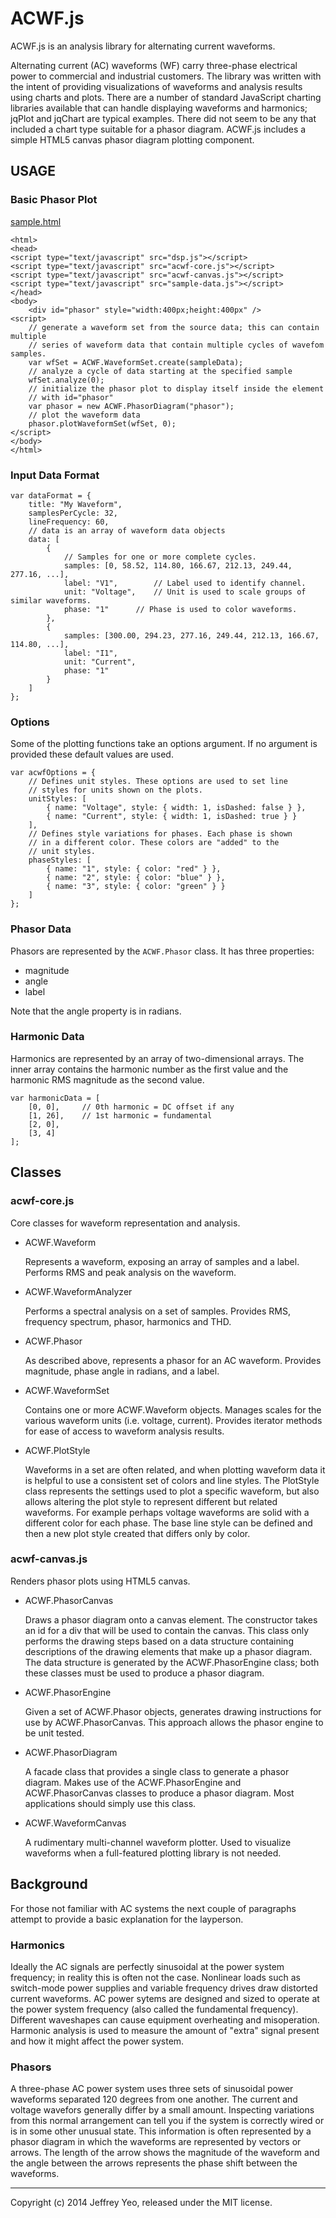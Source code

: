 # ACWF.js
 
 ACWF.js is an analysis library for alternating current waveforms. 

 Alternating current (AC) waveforms (WF) carry three-phase electrical power
 to commercial and industrial customers. The library was written with the 
 intent of providing visualizations of waveforms and analysis results 
 using charts and plots. There are a number of standard JavaScript charting 
 libraries available that can handle displaying waveforms and harmonics; 
 jqPlot and jqChart are typical examples. There did not seem to be any that 
 included a chart type suitable for a phasor diagram. ACWF.js includes a 
 simple HTML5 canvas phasor diagram plotting component.

## USAGE

### Basic Phasor Plot

[sample.html](sample.html)

    <html>
    <head>
    <script type="text/javascript" src="dsp.js"></script>
    <script type="text/javascript" src="acwf-core.js"></script>
    <script type="text/javascript" src="acwf-canvas.js"></script>
    <script type="text/javascript" src="sample-data.js"></script>
    </head>
    <body>
    	<div id="phasor" style="width:400px;height:400px" />
    <script>
    	// generate a waveform set from the source data; this can contain multiple 
		// series of waveform data that contain multiple cycles of wavefom samples.
    	var wfSet = ACWF.WaveformSet.create(sampleData);
    	// analyze a cycle of data starting at the specified sample 
    	wfSet.analyze(0);
    	// initialize the phasor plot to display itself inside the element
    	// with id="phasor"
    	var phasor = new ACWF.PhasorDiagram("phasor");
    	// plot the waveform data
    	phasor.plotWaveformSet(wfSet, 0);
    </script>
    </body>
	</html>

### Input Data Format

	var dataFormat = {
		title: "My Waveform",
		samplesPerCycle: 32,
		lineFrequency: 60,
		// data is an array of waveform data objects
		data: [
			{
				// Samples for one or more complete cycles.
				samples: [0, 58.52, 114.80, 166.67, 212.13, 249.44, 277.16, ...],
				label: "V1",		// Label used to identify channel.
				unit: "Voltage",	// Unit is used to scale groups of similar waveforms.
				phase: "1"		// Phase is used to color waveforms.
			},
			{
				samples: [300.00, 294.23, 277.16, 249.44, 212.13, 166.67, 114.80, ...],	
				label: "I1",
				unit: "Current",
				phase: "1"
			}
		]
	};

### Options
Some of the plotting functions take an options argument. If no argument is provided
these default values are used. 

	var acwfOptions = {
		// Defines unit styles. These options are used to set line
		// styles for units shown on the plots.
		unitStyles: [
			{ name: "Voltage", style: { width: 1, isDashed: false } },
			{ name: "Current", style: { width: 1, isDashed: true } }
		],
		// Defines style variations for phases. Each phase is shown
		// in a different color. These colors are "added" to the
		// unit styles.
		phaseStyles: [
			{ name: "1", style: { color: "red" } },
			{ name: "2", style: { color: "blue" } },
			{ name: "3", style: { color: "green" } }
		]
	};

### Phasor Data
Phasors are represented by the `ACWF.Phasor` class. It has three properties:

 - magnitude
 - angle
 - label

Note that the angle property is in radians.

### Harmonic Data
Harmonics are represented by an array of two-dimensional arrays. The inner
array contains the harmonic number as the first value and the harmonic RMS
magnitude as the second value. 

	var harmonicData = [
		[0, 0],		// 0th harmonic = DC offset if any
		[1, 26],	// 1st harmonic = fundamental
		[2, 0],
		[3, 4]		
	];


## Classes

### acwf-core.js
Core classes for waveform representation and analysis.

- ACWF.Waveform

    Represents a waveform, exposing an array of samples and a label. Performs
    RMS and peak analysis on the waveform.

- ACWF.WaveformAnalyzer

    Performs a spectral analysis on a set of samples. Provides RMS, frequency
    spectrum, phasor, harmonics and THD.     

- ACWF.Phasor
    
    As described above, represents a phasor for an AC waveform. Provides 
    magnitude, phase angle in radians, and a label.

- ACWF.WaveformSet

    Contains one or more ACWF.Waveform objects. Manages scales for the various
    waveform units (i.e. voltage, current). Provides iterator methods for ease
    of access to waveform analysis results. 

- ACWF.PlotStyle
    
    Waveforms in a set are often related, and when plotting waveform data it
    is helpful to use a consistent set of colors and line styles. The PlotStyle 
    class represents the settings used to plot a specific waveform, but also
    allows altering the plot style to represent different but related waveforms.
    For example perhaps voltage waveforms are solid with a different color for
    each phase. The base line style can be defined and then a new plot style 
    created that differs only by color.   

### acwf-canvas.js
Renders phasor plots using HTML5 canvas. 

- ACWF.PhasorCanvas

    Draws a phasor diagram onto a canvas element. The constructor takes an id 
    for a div that will be used to contain the canvas. This class only performs
    the drawing steps based on a data structure containing descriptions of the
    drawing elements that make up a phasor diagram. The data structure is 
    generated by the ACWF.PhasorEngine class; both these classes must be used
    to produce a phasor diagram.

- ACWF.PhasorEngine

    Given a set of ACWF.Phasor objects, generates drawing instructions for use
    by ACWF.PhasorCanvas. This approach allows the phasor engine to be unit
    tested.  

- ACWF.PhasorDiagram

    A facade class that provides a single class to generate a phasor diagram. 
    Makes use of the ACWF.PhasorEngine and ACWF.PhasorCanvas classes to 
    produce a phasor diagram. Most applications should simply use this class.

- ACWF.WaveformCanvas

    A rudimentary multi-channel waveform plotter. Used to visualize waveforms
    when a full-featured plotting library is not needed.  
 

## Background
For those not familiar with AC systems the next couple of paragraphs attempt
to provide a basic explanation for the layperson. 

### Harmonics
Ideally the AC signals are perfectly sinusoidal at the power system frequency; 
in reality this is often not the case. Nonlinear loads such as switch-mode 
power supplies and variable frequency drives draw distorted current waveforms.
AC power sytems are designed and sized to operate at the power system frequency
(also called the fundamental frequency). Different waveshapes can cause 
equipment overheating and misoperation. Harmonic analysis is used to measure
the amount of "extra" signal present and how it might affect the power system.

### Phasors
A three-phase AC power system uses three sets of sinusoidal power waveforms
separated 120 degrees from one another. The current and voltage wavefors 
generally differ by a small amount. Inspecting variations from this normal 
arrangement can tell you if the system is correctly wired or is in some other
unusual state. This information is often represented by a phasor diagram
in which the waveforms are represented by vectors or arrows. The length of
the arrow shows the magnitude of the waveform and the angle between the 
arrows represents the phase shift between the waveforms. 


----------
Copyright (c) 2014 Jeffrey Yeo, released under the MIT license.
